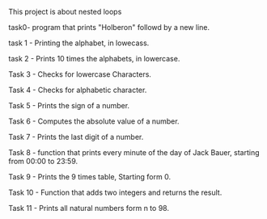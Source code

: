 This project is about nested loops

task0- program that prints "Holberon" followd by a new line.

task 1 - Printing the alphabet, in lowecass.

task 2 - Prints 10 times the alphabets, in lowercase.

Task 3 - Checks for lowercase Characters.

Task 4 - Checks for alphabetic character.

Task 5 - Prints the sign of a number.

Task 6 - Computes the absolute value of a number.

Task 7 - Prints the last digit of a number.

Task 8 - function that prints every minute of the day of Jack Bauer, starting from 00:00 to 23:59.

Task 9 - Prints the 9 times table, Starting form 0.

Task 10 - Function that adds two integers and returns the result.

Task 11 - Prints all natural numbers form n to 98.
